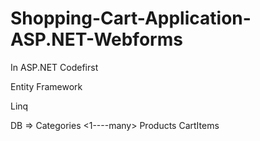 # Shopping-Cart-Application-ASP.NET-Webforms

In ASP.NET Codefirst

Entity Framework

Linq

DB =>    Categories <1----many>  Products <many----1> CartItems
